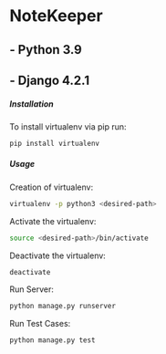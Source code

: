 # NoteKeeper

## - Python 3.9

## - Django 4.2.1

##### Installation

To install virtualenv via pip run:

```bash
pip install virtualenv
```

##### Usage

Creation of virtualenv:

```bash
virtualenv -p python3 <desired-path>
```

Activate the virtualenv:

```bash
source <desired-path>/bin/activate
```

Deactivate the virtualenv:

```bash
deactivate
```

Run Server:

```bash
python manage.py runserver
```


Run Test Cases:

```bash
python manage.py test
```
